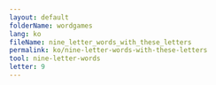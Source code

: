 ```yaml
---
layout: default
folderName: wordgames
lang: ko
fileName: nine_letter_words_with_these_letters
permalink: ko/nine-letter-words-with-these-letters
tool: nine-letter-words
letter: 9
---
```


